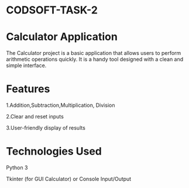 # CODSOFT-TASK-2
# Calculator Application
The Calculator project is a basic application that allows users to perform arithmetic operations quickly. It is a handy tool designed with a clean and simple interface.

# Features
1.Addition,Subtraction,Multiplication, Division

2.Clear and reset inputs

3.User-friendly display of results

# Technologies Used
Python 3

Tkinter (for GUI Calculator) or Console Input/Output
